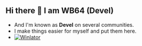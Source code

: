 ## Hi there 👋 I am WB64 (Devel)
- And I'm known as __Devel__ on several communities.
- I make things easier for myself and put them here.
- [![Winlator](https://img.shields.io/badge/%E2%80%8E-DOWNLOAD%20WINLATOR%20WB64%20HERE-1DB954.svg?&logo=android)](https://github.com/winebox64/winlator/)
